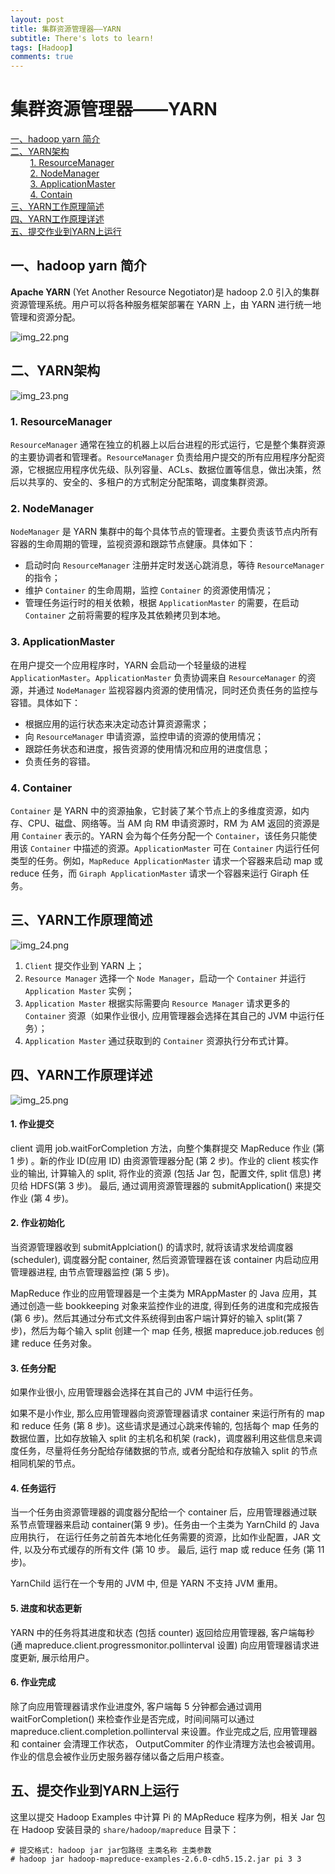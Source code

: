 ```yaml
---
layout: post
title: 集群资源管理器——YARN
subtitle: There's lots to learn!
tags: [Hadoop]
comments: true
---
```

# 集群资源管理器——YARN

<nav>
<a href="#一hadoop-yarn-简介">一、hadoop yarn 简介</a><br/>
<a href="#二YARN架构">二、YARN架构</a><br/>
        <a href="#1-ResourceManager">1. ResourceManager</a><br/>
        <a href="#2-NodeManager">2. NodeManager</a><br/>
        <a href="#3-ApplicationMaster">3. ApplicationMaster </a><br/>
        <a href="#4-Contain">4. Contain</a><br/>
<a href="#三YARN工作原理简述">三、YARN工作原理简述</a><br/>
<a href="#四YARN工作原理详述">四、YARN工作原理详述</a><br/>
<a href="#五提交作业到YARN上运行">五、提交作业到YARN上运行</a><br/>
</nav>

## 一、hadoop yarn 简介

**Apache YARN** (Yet Another Resource Negotiator)是 hadoop 2.0 引入的集群资源管理系统。用户可以将各种服务框架部署在 YARN 上，由 YARN 进行统一地管理和资源分配。

![img_22.png](/assets/img/hadoop/img_22.png)

## 二、YARN架构

![img_23.png](/assets/img/hadoop/img_23.png)

### 1. ResourceManager

`ResourceManager` 通常在独立的机器上以后台进程的形式运行，它是整个集群资源的主要协调者和管理者。`ResourceManager` 负责给用户提交的所有应用程序分配资源，它根据应用程序优先级、队列容量、ACLs、数据位置等信息，做出决策，然后以共享的、安全的、多租户的方式制定分配策略，调度集群资源。

### 2. NodeManager

`NodeManager` 是 YARN 集群中的每个具体节点的管理者。主要负责该节点内所有容器的生命周期的管理，监视资源和跟踪节点健康。具体如下：

- 启动时向 `ResourceManager` 注册并定时发送心跳消息，等待 `ResourceManager` 的指令；
- 维护 `Container` 的生命周期，监控 `Container` 的资源使用情况；
- 管理任务运行时的相关依赖，根据 `ApplicationMaster` 的需要，在启动 `Container` 之前将需要的程序及其依赖拷贝到本地。

### 3. ApplicationMaster

在用户提交一个应用程序时，YARN 会启动一个轻量级的进程 `ApplicationMaster`。`ApplicationMaster` 负责协调来自 `ResourceManager` 的资源，并通过 `NodeManager` 监视容器内资源的使用情况，同时还负责任务的监控与容错。具体如下：

- 根据应用的运行状态来决定动态计算资源需求；
- 向 `ResourceManager` 申请资源，监控申请的资源的使用情况；
- 跟踪任务状态和进度，报告资源的使用情况和应用的进度信息；
- 负责任务的容错。

### 4. Container

`Container` 是 YARN 中的资源抽象，它封装了某个节点上的多维度资源，如内存、CPU、磁盘、网络等。当 AM 向 RM 申请资源时，RM 为 AM 返回的资源是用 `Container` 表示的。YARN 会为每个任务分配一个 `Container`，该任务只能使用该 `Container` 中描述的资源。`ApplicationMaster` 可在 `Container` 内运行任何类型的任务。例如，`MapReduce ApplicationMaster` 请求一个容器来启动 map 或 reduce 任务，而 `Giraph ApplicationMaster` 请求一个容器来运行 Giraph 任务。

## 三、YARN工作原理简述

![img_24.png](/assets/img/hadoop/img_24.png)

1. `Client` 提交作业到 YARN 上；
2. `Resource Manager` 选择一个 `Node Manager`，启动一个 `Container` 并运行 `Application Master` 实例；
3. `Application Master` 根据实际需要向 `Resource Manager` 请求更多的 `Container` 资源（如果作业很小, 应用管理器会选择在其自己的 JVM 中运行任务）；
4. `Application Master` 通过获取到的 `Container` 资源执行分布式计算。

## 四、YARN工作原理详述

![img_25.png](/assets/img/hadoop/img_25.png)

#### 1. 作业提交

client 调用 job.waitForCompletion 方法，向整个集群提交 MapReduce 作业 (第 1 步) 。新的作业 ID(应用 ID) 由资源管理器分配 (第 2 步)。作业的 client 核实作业的输出, 计算输入的 split, 将作业的资源 (包括 Jar 包，配置文件, split 信息) 拷贝给 HDFS(第 3 步)。 最后, 通过调用资源管理器的 submitApplication() 来提交作业 (第 4 步)。

#### 2. 作业初始化

当资源管理器收到 submitApplciation() 的请求时, 就将该请求发给调度器 (scheduler), 调度器分配 container, 然后资源管理器在该 container 内启动应用管理器进程, 由节点管理器监控 (第 5 步)。

MapReduce 作业的应用管理器是一个主类为 MRAppMaster 的 Java 应用，其通过创造一些 bookkeeping 对象来监控作业的进度,  得到任务的进度和完成报告 (第 6 步)。然后其通过分布式文件系统得到由客户端计算好的输入 split(第 7 步)，然后为每个输入 split 创建一个 map 任务, 根据 mapreduce.job.reduces 创建 reduce 任务对象。

#### 3. 任务分配

如果作业很小, 应用管理器会选择在其自己的 JVM 中运行任务。

如果不是小作业,  那么应用管理器向资源管理器请求 container 来运行所有的 map 和 reduce 任务 (第 8 步)。这些请求是通过心跳来传输的,  包括每个 map 任务的数据位置，比如存放输入 split 的主机名和机架 (rack)，调度器利用这些信息来调度任务，尽量将任务分配给存储数据的节点, 或者分配给和存放输入 split 的节点相同机架的节点。

#### 4. 任务运行

当一个任务由资源管理器的调度器分配给一个 container 后，应用管理器通过联系节点管理器来启动 container(第 9 步)。任务由一个主类为 YarnChild 的 Java 应用执行， 在运行任务之前首先本地化任务需要的资源，比如作业配置，JAR 文件,  以及分布式缓存的所有文件 (第 10 步。 最后, 运行 map 或 reduce 任务 (第 11 步)。

YarnChild 运行在一个专用的 JVM 中, 但是 YARN 不支持 JVM 重用。

#### 5. 进度和状态更新

YARN 中的任务将其进度和状态 (包括 counter) 返回给应用管理器, 客户端每秒 (通 mapreduce.client.progressmonitor.pollinterval 设置) 向应用管理器请求进度更新, 展示给用户。

#### 6. 作业完成

除了向应用管理器请求作业进度外,  客户端每 5 分钟都会通过调用 waitForCompletion() 来检查作业是否完成，时间间隔可以通过 mapreduce.client.completion.pollinterval 来设置。作业完成之后,  应用管理器和 container 会清理工作状态， OutputCommiter 的作业清理方法也会被调用。作业的信息会被作业历史服务器存储以备之后用户核查。

## 五、提交作业到YARN上运行

这里以提交 Hadoop Examples 中计算 Pi 的 MApReduce 程序为例，相关 Jar 包在 Hadoop 安装目录的 `share/hadoop/mapreduce` 目录下：

```shell
# 提交格式: hadoop jar jar包路径 主类名称 主类参数
# hadoop jar hadoop-mapreduce-examples-2.6.0-cdh5.15.2.jar pi 3 3
```
